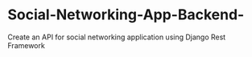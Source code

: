 # Social-Networking-App-Backend-
Create an API for social networking application using Django Rest Framework

